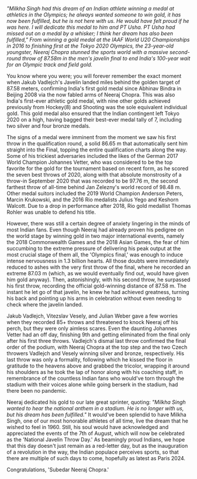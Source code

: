 <p><!-- wp:paragraph --></p>
<p><em>"Milkha Singh had this dream of an Indian athlete winning a medal at athletics in the Olympics; he always wanted someone to win gold, it has now been fulfilled, but he is not here with us. He would have felt proud if he was here. I will dedicate this medal to him and PT Usha. PT Usha had missed out on a medal by a whisker; I think her dream has also been fulfilled," From winning a gold medal at the IAAF World U20 Championships in 2016 to finishing first at the Tokyo 2020 Olympics, the 23-year-old youngster, Neeraj Chopra stunned the sports world with a massive second-round throw of 87.58m in the men's javelin final to end India's 100-year wait for an Olympic track and field gold.</em></p>
<p><!-- /wp:paragraph --></p>
<p><!-- wp:paragraph --></p>
<p>You know where you were; you will forever remember the exact moment when Jakub Vadlejch's Javelin landed miles behind the golden target of 87.58 meters, confirming India's first gold medal since Abhinav Bindra in Beijing 2008 via the now fabled arms of Neeraj Chopra. This was also India's first-ever athletic gold medal, with nine other golds achieved previously from Hockey(8) and Shooting was the sole equivalent individual gold. This gold medal also ensured that the Indian contingent left Tokyo 2020 on a high, having bagged their best-ever medal tally of 7, including two silver and four bronze medals.</p>
<p><!-- /wp:paragraph --></p>
<p><!-- wp:paragraph --></p>
<p>The signs of a medal were imminent from the moment we saw his first throw in the qualification round, a solid 86.65 m that automatically sent him straight into the Final, topping the entire qualification charts along the way. Some of his trickiest adversaries included the likes of the German 2017 World Champion Johannes Vetter, who was considered to be the top favorite for the gold for the tournament based on recent form, as he scored the seven best throws of 2020, along with that absolute monstrosity of a throw-in September 2020 that was recorded to be 97.76 m, the second farthest throw of all-time behind Jan Zelezny's world record of 98.48 m. Other medal suitors included the 2019 World Champion Anderson Peters, Marcin Krukowski, and the 2016 Rio medalists Julius Yego and Keshorn Walcott. Due to a drop in performance after 2018, Rio gold medallist Thomas Rohler was unable to defend his title.</p>
<p><!-- /wp:paragraph --></p>
<p><!-- wp:paragraph --></p>
<p>However, there was still a certain degree of anxiety lingering in the minds of most Indian fans. Even though Neeraj had already proven his pedigree on the world stage by winning gold in two major international events, namely the 2018 Commonwealth Games and the 2018 Asian Games, the fear of him succumbing to the extreme pressure of delivering his peak output at the most crucial stage of them all, the 'Olympics final,' was enough to induce intense nervousness in 1.3 billion hearts. All those doubts were immediately reduced to ashes with the very first throw of the final, where he recorded an extreme 87.03 m (which, as we would eventually find out, would have given him gold anyway). Then, astonishingly, with his second throw, he surpassed his first throw, recording the official gold-winning distance of 87.58 m. The instant he let go of that javelin, he knew he had achieved greatness, turning his back and pointing up his arms in celebration without even needing to check where the javelin landed.</p>
<p><!-- /wp:paragraph --></p>
<p><!-- wp:paragraph --></p>
<p>Jakub Vadlejch, Vitezslav Vesely, and Julian Weber gave a few worries when they recorded 85+ throws and threatened to knock Neeraj off his perch, but they were only aimless scares. Even the daunting Johannes Vetter had an off day, finishing 9th and getting eliminated from the final only after his first three throws. Vadlejch's dismal last throw confirmed the final order of the podium, with Neeraj Chopra at the top step and the two Czech throwers Vadlejch and Vesely winning silver and bronze, respectively. His last throw was only a formality, following which he kissed the floor in gratitude to the heavens above and grabbed the tricolor, wrapping it around his shoulders as he took the lap of honor along with his coaching staff, in remembrance of the countless Indian fans who would've torn through the stadium with their voices alone while going berserk in the stadium, had there been no pandemic.</p>
<p><!-- /wp:paragraph --></p>
<p><!-- wp:paragraph --></p>
<p>Neeraj dedicated his gold to our late great sprinter, quoting:<em> "Milkha Singh wanted to hear the national anthem in a stadium. He is no longer with us, but his dream has been fulfilled."</em> It would've been splendid to have Milkha Singh, one of our most honorable athletes of all time, live the dream that he wished to feel in 1960. Still, his soul would have acknowledged and appreciated the events of the 7th of August, which will now be celebrated as the 'National Javelin Throw Day.' As beamingly proud Indians, we hope that this day doesn't just remain as a red-letter day, but as the inauguration of a revolution in the way, the Indian populace perceives sports, so that there are multiple of such days to come, hopefully as latest as Paris 2024.</p>
<p><!-- /wp:paragraph --></p>
<p><!-- wp:paragraph --></p>
<p>Congratulations, 'Subedar Neeraj Chopra.'</p>
<p><!-- /wp:paragraph --></p>
